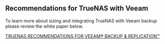 ## Recommendations for TrueNAS with Veeam

To learn more about sizing and integrating TrueNAS with Veeam backup please review the white paper below.

<a href="https://static.ixsystems.co/uploads/2020/09/TrueNAS_For_Veeaam_Backup__Replication_Whitepaper_2020_WEB.pdf">TRUENAS RECOMMENDATIONS FOR VEEAM® BACKUP & REPLICATION™</a>

